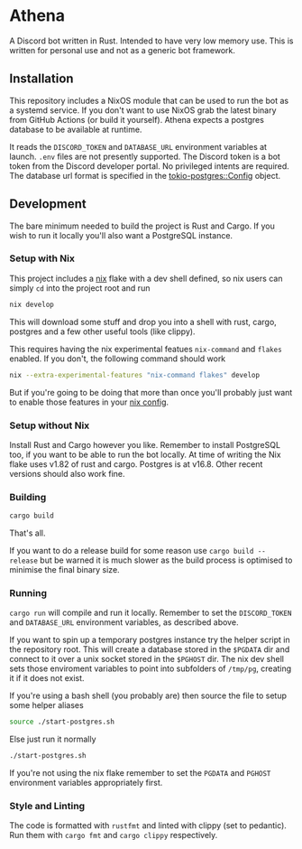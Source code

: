 # Athena
A Discord bot written in Rust. Intended to have very low memory use. This is written for personal use and not as a generic bot framework.

## Installation
This repository includes a NixOS module that can be used to run the bot as a systemd service. If you don't want to use NixOS
grab the latest binary from GitHub Actions (or build it yourself). Athena
expects a postgres database to be available at runtime.

It reads the `DISCORD_TOKEN` and `DATABASE_URL` environment variables at launch. `.env` files are not presently supported.
The Discord token is a bot token from the Discord developer portal. No privileged intents are required.
The database url format is specified in the [tokio-postgres::Config](https://docs.rs/tokio-postgres/0.7.13/tokio_postgres/config/struct.Config.html) object.

## Development
The bare minimum needed to build the project is Rust and Cargo. If you wish to run it locally you'll also want a PostgreSQL instance.

### Setup with Nix
This project includes a [nix](https://nixos.org/) flake with a dev shell defined, so nix users can simply `cd` into the project root and run
```sh
nix develop
```
This will download some stuff and drop you into a shell with rust, cargo, postgres and a few other useful tools (like clippy).


This requires having the nix experimental featues `nix-command` and `flakes` enabled. If you don't, the following command should work
```sh
nix --extra-experimental-features "nix-command flakes" develop
```
But if you're going to be doing that more than once you'll probably just
want to enable those features in your [nix config](https://nix.dev/manual/nix/2.24/command-ref/conf-file).

### Setup without Nix
Install Rust and Cargo however you like. Remember to install PostgreSQL too, if you want to be able to run the bot locally. At time of writing the Nix flake uses v1.82 of rust and cargo. Postgres is at v16.8. Other recent versions should also work fine.

### Building
```sh
cargo build
```
That's all.

If you want to do a release build for some reason use `cargo build --release` but be warned it is much slower as the build process is optimised to minimise the final binary size.

### Running
`cargo run` will compile and run it locally. Remember to set the `DISCORD_TOKEN` and `DATABASE_URL` environment variables, as described above.

If you want to spin up a temporary postgres instance try the helper script in the repository root. This will create a database stored in the `$PGDATA` dir and connect to it over a unix socket stored in the `$PGHOST` dir. The nix dev shell sets those enviroment variables to point into subfolders of `/tmp/pg`, creating it if it does not exist.

If you're using a bash shell (you probably are) then source the file to setup some helper aliases
```sh
source ./start-postgres.sh
```

Else just run it normally
```sh
./start-postgres.sh
```
If you're not using the nix flake remember to set the `PGDATA` and `PGHOST` environment variables appropriately first.

### Style and Linting
The code is formatted with `rustfmt` and linted with clippy (set to pedantic). Run them with `cargo fmt` and `cargo clippy` respectively.